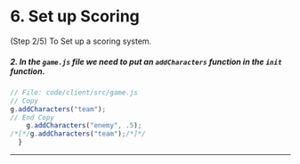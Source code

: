 # 6. Set up Scoring
 (Step 2/5) To Set up a scoring system.

##### 2. In the `game.js` file we need to put an `addCharacters` _function_ in the `init` _function_.

```javascript
// File: code/client/src/game.js
// Copy
g.addCharacters("team");
// End Copy
    g.addCharacters("enemy", .5);
/*[*/g.addCharacters("team");/*]*/
  }
```

<hr class="uk-margin-medium">